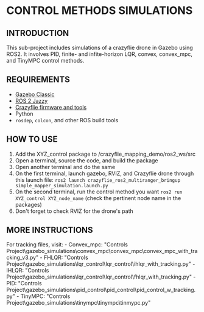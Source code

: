 # CONTROL METHODS SIMULATIONS

## INTRODUCTION
This sub-project includes simulations of a crazyflie drone in Gazebo using ROS2. It involves PID, finite- and infite-horizon LQR, convex, convex_mpc, and TinyMPC control methods. 

## REQUIREMENTS
- [Gazebo Classic](https://classic.gazebosim.org/tutorials?tut=install_ubuntu)
- [ROS 2 Jazzy](https://docs.ros.org/en/jazzy/Installation.html)
- [Crazyflie firmware and tools](https://www.bitcraze.io/2024/09/crazyflies-adventures-with-ros-2-and-gazebo/)
- Python
- `rosdep`, `colcon`, and other ROS build tools

## HOW TO USE
1. Add the XYZ_control package to /crazyflie_mapping_demo/ros2_ws/src
2. Open a terminal, source the code, and build the package
3. Open another terminal and do the same 
4. On the first terminal, launch gazebo, RVIZ, and Crazyflie drone through this launch file: `ros2 launch crazyflie_ros2_multiranger_bringup simple_mapper_simulation.launch.py`
5. On the second terminal, run the control method you want `ros2 run XYZ_control XYZ_node_name` (check the pertinent node name in the packages)
6. Don't forget to check RVIZ for the drone's path

## MORE INSTRUCTIONS
For tracking files, visit:
    - Convex_mpc: "Controls Project\gazebo_simulations\convex_mpc\convex_mpc\convex_mpc_with_tracking_v3.py"
    - FHLQR: "Controls Project\gazebo_simulations\lqr_control\lqr_control\ihlqr_with_tracking.py"
    - IHLQR: "Controls Project\gazebo_simulations\lqr_control\lqr_control\fhlqr_with_tracking.py"
    - PID: "Controls Project\gazebo_simulations\pid_control\pid_control\pid_control_w_tracking.py"
    - TinyMPC: "Controls Project\gazebo_simulations\tinympc\tinympc\tinmypc.py"